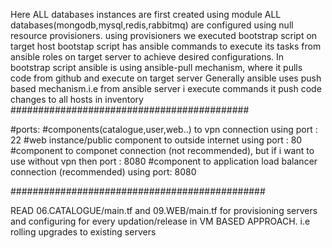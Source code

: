 
Here ALL databases instances are first created using module
ALL databases(mongodb,mysql,redis,rabbitmq) are configured using null resource provisioners.
using provisioners we executed bootstrap script on target host
bootstap script has ansible commands to execute its tasks from ansible roles on target server to achieve desired configurations.
In bootstrap script ansible is using ansible-pull mechanism, where it pulls code from github and execute on target server 
Generally ansible uses push based mechanism.i.e from ansible server i execute commands it push code changes to all hosts in inventory
###########################################

#ports:
#components(catalogue,user,web..) to vpn connection using port : 22
#web instance/public component to outside internet using port : 80
#component to componet connection (not recommended), but if i want to use without vpn then port : 8080
#component to application load balancer connection (recommended) using port: 8080

##############################################


READ 06.CATALOGUE/main.tf  and 09.WEB/main.tf   for provisioning servers and configuring for every updation/release in VM BASED APPROACH.
i.e rolling upgrades to existing servers